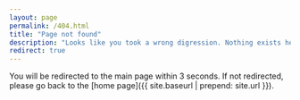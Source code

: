 ```yaml
---
layout: page
permalink: /404.html
title: "Page not found"
description: "Looks like you took a wrong digression. Nothing exists here."
redirect: true
---
```


You will be redirected to the main page within 3 seconds. If not redirected, please go back to the [home page]({{ site.baseurl | prepend: site.url }}).
